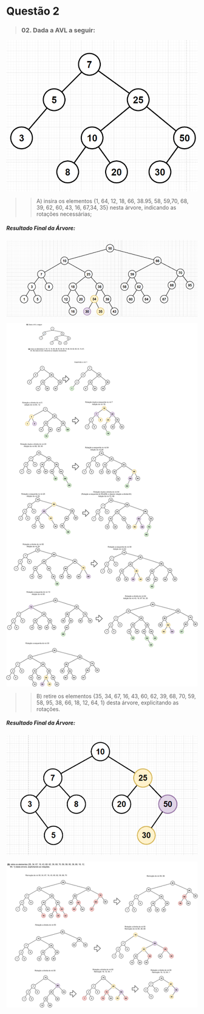 # Questão 2

> ### 02. Dada a AVL a seguir:

![Árvore do Exemplo](/grupo-8/Minitestes/AVL/Q2/assets/Q02_ArvoreExemplo.png)

> > A) insira os elementos {1, 64, 12, 18, 66, 38.95, 58, 59,70, 68, 39, 62, 60, 43, 16, 67,34, 35} nesta árvore, indicando as rotações necessárias;

##### Resultado Final da Árvore:
![Árvore 1 Letra A](/grupo-8/Minitestes/AVL/Q2/assets/Q02_Letra_A_ArvoreFinal.png)

![Resolucão Completa - Passo a passo](/grupo-8/Minitestes/AVL/Q2/assets/Q02_Letra_A.png)

> > B) retire os elementos {35, 34, 67, 16, 43, 60, 62, 39, 68, 70, 59, 58, 95, 38, 66, 18, 12, 64, 1} desta árvore, explicitando as rotações.

##### Resultado Final da Árvore:
![Árvore 1 Letra B](/grupo-8/Minitestes/AVL/Q2/assets/Q02_Letra_B_ArvoreFinal.png)

![Resolucão Completa - Passo a passo](/grupo-8/Minitestes/AVL/Q2/assets/Q02_Letra_B.png)
